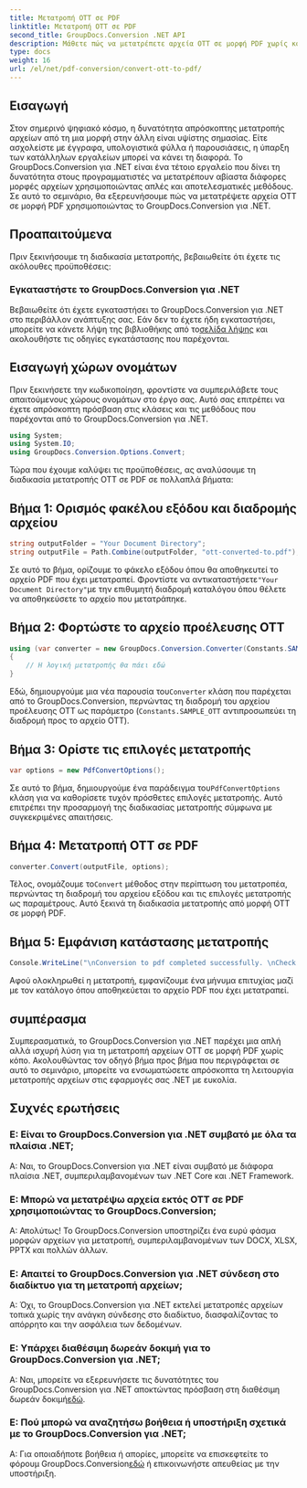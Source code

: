 ```yaml
---
title: Μετατροπή OTT σε PDF
linktitle: Μετατροπή OTT σε PDF
second_title: GroupDocs.Conversion .NET API
description: Μάθετε πώς να μετατρέπετε αρχεία OTT σε μορφή PDF χωρίς κόπο χρησιμοποιώντας το GroupDocs.Conversion για .NET. Ενσωματώστε απρόσκοπτα τη μετατροπή αρχείων στις εφαρμογές σας .NET.
type: docs
weight: 16
url: /el/net/pdf-conversion/convert-ott-to-pdf/
---
```

## Εισαγωγή

Στον σημερινό ψηφιακό κόσμο, η δυνατότητα απρόσκοπτης μετατροπής αρχείων από τη μια μορφή στην άλλη είναι υψίστης σημασίας. Είτε ασχολείστε με έγγραφα, υπολογιστικά φύλλα ή παρουσιάσεις, η ύπαρξη των κατάλληλων εργαλείων μπορεί να κάνει τη διαφορά. Το GroupDocs.Conversion για .NET είναι ένα τέτοιο εργαλείο που δίνει τη δυνατότητα στους προγραμματιστές να μετατρέπουν αβίαστα διάφορες μορφές αρχείων χρησιμοποιώντας απλές και αποτελεσματικές μεθόδους. Σε αυτό το σεμινάριο, θα εξερευνήσουμε πώς να μετατρέψετε αρχεία OTT σε μορφή PDF χρησιμοποιώντας το GroupDocs.Conversion για .NET.

## Προαπαιτούμενα

Πριν ξεκινήσουμε τη διαδικασία μετατροπής, βεβαιωθείτε ότι έχετε τις ακόλουθες προϋποθέσεις:

### Εγκαταστήστε το GroupDocs.Conversion για .NET

 Βεβαιωθείτε ότι έχετε εγκαταστήσει το GroupDocs.Conversion για .NET στο περιβάλλον ανάπτυξης σας. Εάν δεν το έχετε ήδη εγκαταστήσει, μπορείτε να κάνετε λήψη της βιβλιοθήκης από το[σελίδα λήψης](https://releases.groupdocs.com/conversion/net/) και ακολουθήστε τις οδηγίες εγκατάστασης που παρέχονται.

## Εισαγωγή χώρων ονομάτων

Πριν ξεκινήσετε την κωδικοποίηση, φροντίστε να συμπεριλάβετε τους απαιτούμενους χώρους ονομάτων στο έργο σας. Αυτό σας επιτρέπει να έχετε απρόσκοπτη πρόσβαση στις κλάσεις και τις μεθόδους που παρέχονται από το GroupDocs.Conversion για .NET.

```csharp
using System;
using System.IO;
using GroupDocs.Conversion.Options.Convert;
```


Τώρα που έχουμε καλύψει τις προϋποθέσεις, ας αναλύσουμε τη διαδικασία μετατροπής OTT σε PDF σε πολλαπλά βήματα:

## Βήμα 1: Ορισμός φακέλου εξόδου και διαδρομής αρχείου

```csharp
string outputFolder = "Your Document Directory";
string outputFile = Path.Combine(outputFolder, "ott-converted-to.pdf");
```

 Σε αυτό το βήμα, ορίζουμε το φάκελο εξόδου όπου θα αποθηκευτεί το αρχείο PDF που έχει μετατραπεί. Φροντίστε να αντικαταστήσετε`"Your Document Directory"`με την επιθυμητή διαδρομή καταλόγου όπου θέλετε να αποθηκεύσετε το αρχείο που μετατράπηκε.

## Βήμα 2: Φορτώστε το αρχείο προέλευσης OTT

```csharp
using (var converter = new GroupDocs.Conversion.Converter(Constants.SAMPLE_OTT))
{
    // Η λογική μετατροπής θα πάει εδώ
}
```

 Εδώ, δημιουργούμε μια νέα παρουσία του`Converter` κλάση που παρέχεται από το GroupDocs.Conversion, περνώντας τη διαδρομή του αρχείου προέλευσης OTT ως παράμετρο (`Constants.SAMPLE_OTT` αντιπροσωπεύει τη διαδρομή προς το αρχείο OTT).

## Βήμα 3: Ορίστε τις επιλογές μετατροπής

```csharp
var options = new PdfConvertOptions();
```

 Σε αυτό το βήμα, δημιουργούμε ένα παράδειγμα του`PdfConvertOptions` κλάση για να καθορίσετε τυχόν πρόσθετες επιλογές μετατροπής. Αυτό επιτρέπει την προσαρμογή της διαδικασίας μετατροπής σύμφωνα με συγκεκριμένες απαιτήσεις.

## Βήμα 4: Μετατροπή OTT σε PDF

```csharp
converter.Convert(outputFile, options);
```

 Τέλος, ονομάζουμε το`Convert` μέθοδος στην περίπτωση του μετατροπέα, περνώντας τη διαδρομή του αρχείου εξόδου και τις επιλογές μετατροπής ως παραμέτρους. Αυτό ξεκινά τη διαδικασία μετατροπής από μορφή OTT σε μορφή PDF.

## Βήμα 5: Εμφάνιση κατάστασης μετατροπής

```csharp
Console.WriteLine("\nConversion to pdf completed successfully. \nCheck output in {0}", outputFolder);
```

Αφού ολοκληρωθεί η μετατροπή, εμφανίζουμε ένα μήνυμα επιτυχίας μαζί με τον κατάλογο όπου αποθηκεύεται το αρχείο PDF που έχει μετατραπεί.

## συμπέρασμα

Συμπερασματικά, το GroupDocs.Conversion για .NET παρέχει μια απλή αλλά ισχυρή λύση για τη μετατροπή αρχείων OTT σε μορφή PDF χωρίς κόπο. Ακολουθώντας τον οδηγό βήμα προς βήμα που περιγράφεται σε αυτό το σεμινάριο, μπορείτε να ενσωματώσετε απρόσκοπτα τη λειτουργία μετατροπής αρχείων στις εφαρμογές σας .NET με ευκολία.

## Συχνές ερωτήσεις

### Ε: Είναι το GroupDocs.Conversion για .NET συμβατό με όλα τα πλαίσια .NET;

Α: Ναι, το GroupDocs.Conversion για .NET είναι συμβατό με διάφορα πλαίσια .NET, συμπεριλαμβανομένων των .NET Core και .NET Framework.

### Ε: Μπορώ να μετατρέψω αρχεία εκτός OTT σε PDF χρησιμοποιώντας το GroupDocs.Conversion;

Α: Απολύτως! Το GroupDocs.Conversion υποστηρίζει ένα ευρύ φάσμα μορφών αρχείων για μετατροπή, συμπεριλαμβανομένων των DOCX, XLSX, PPTX και πολλών άλλων.

### Ε: Απαιτεί το GroupDocs.Conversion για .NET σύνδεση στο διαδίκτυο για τη μετατροπή αρχείων;

Α: Όχι, το GroupDocs.Conversion για .NET εκτελεί μετατροπές αρχείων τοπικά χωρίς την ανάγκη σύνδεσης στο διαδίκτυο, διασφαλίζοντας το απόρρητο και την ασφάλεια των δεδομένων.

### Ε: Υπάρχει διαθέσιμη δωρεάν δοκιμή για το GroupDocs.Conversion για .NET;

Α: Ναι, μπορείτε να εξερευνήσετε τις δυνατότητες του GroupDocs.Conversion για .NET αποκτώντας πρόσβαση στη διαθέσιμη δωρεάν δοκιμή[εδώ](https://releases.groupdocs.com/).

### Ε: Πού μπορώ να αναζητήσω βοήθεια ή υποστήριξη σχετικά με το GroupDocs.Conversion για .NET;

 Α: Για οποιαδήποτε βοήθεια ή απορίες, μπορείτε να επισκεφτείτε το φόρουμ GroupDocs.Conversion[εδώ](https://forum.groupdocs.com/c/conversion/11) ή επικοινωνήστε απευθείας με την υποστήριξη.